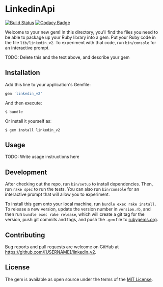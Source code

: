 # LinkedinApi
[![Build Status](https://travis-ci.org/rockcontent/linkedin-api-v2.svg?branch=master)](https://travis-ci.org/rockcontent/linkedin-api-v2)
[![Codacy Badge](https://api.codacy.com/project/badge/Grade/447640e487cb4db793d32a89be154dfe)](https://app.codacy.com/app/lucasteles22/linkedin-api-v2?utm_source=github.com&utm_medium=referral&utm_content=rockcontent/linkedin-api-v2&utm_campaign=Badge_Grade_Settings)

Welcome to your new gem! In this directory, you'll find the files you need to be able to package up your Ruby library into a gem. Put your Ruby code in the file `lib/linkedin_v2`. To experiment with that code, run `bin/console` for an interactive prompt.

TODO: Delete this and the text above, and describe your gem

## Installation

Add this line to your application's Gemfile:

```ruby
gem 'linkedin_v2'
```

And then execute:

    $ bundle

Or install it yourself as:

    $ gem install linkedin_v2

## Usage

TODO: Write usage instructions here

## Development

After checking out the repo, run `bin/setup` to install dependencies. Then, run `rake spec` to run the tests. You can also run `bin/console` for an interactive prompt that will allow you to experiment.

To install this gem onto your local machine, run `bundle exec rake install`. To release a new version, update the version number in `version.rb`, and then run `bundle exec rake release`, which will create a git tag for the version, push git commits and tags, and push the `.gem` file to [rubygems.org](https://rubygems.org).

## Contributing

Bug reports and pull requests are welcome on GitHub at https://github.com/[USERNAME]/linkedin_v2.

## License

The gem is available as open source under the terms of the [MIT License](https://opensource.org/licenses/MIT).
